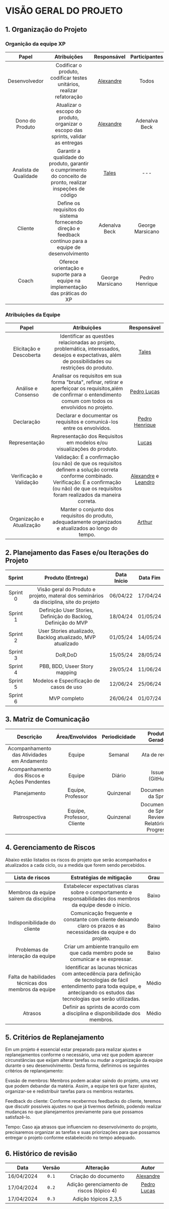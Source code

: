 # VISÃO GERAL DO PROJETO

## 1. Organização do Projeto

### Organição da equipe XP

|         Papel         |                                                 Atribuições                                                 |               Responsável               |  Participantes   |
| :-------------------: | :---------------------------------------------------------------------------------------------------------: | :-------------------------------------: | :--------------: |
|     Desenvolvedor     |                    Codificar o produto, codificar testes unitários, realizar refatoração                    | [Alexandre](https://github.com/zzzBECK) |      Todos       |
|    Dono do Produto    |             Atualizar o escopo do produto, organizar o escopo das sprints, validar as entregas              | [Alexandre](https://github.com/zzzBECK) |  Adenalva Beck   |
| Analista de Qualidade | Garantir a qualidade do produto, garantir o cumprimento do conceito de pronto, realizar inspeções de código |   [Tales](https://github.com/TalesRG)   |      _---_       |
|        Cliente        |   Define os requisitos do sistema fornecendo direção e feedback contínuo para a equipe de desenvolvimento   |              Adenalva Beck              | George Marsicano |
|         Coach         |               Oferece orientação e suporte para a equipe na implementação das práticas do XP                |            George Marsicano             |  Pedro Henrique  |

### Atribuições da Equipe

|           Papel           |                                                                                              Atribuições                                                                                               |                                   Responsável                                   |
| :-----------------------: | :----------------------------------------------------------------------------------------------------------------------------------------------------------------------------------------------------: | :-----------------------------------------------------------------------------: |
|  Elicitação e Descoberta  |                         Identificar as questões relacionadas ao projeto, problemática, interessados, desejos e expectativas, além de possibilidades ou restrições do produto.                          |                       [Tales](https://github.com/TalesRG)                       |
|    Análise e Consenso     |                  Analisar os requisitos em sua forma "bruta", refinar, retirar e aperfeiçoar os requisitos,além de confirmar o entendimento comum com todos os envolvidos no projeto.                  |                   [Pedro Lucas](https://github.com/lucasdray)                   |
|        Declaração         |                                                                Declarar e documentar os requisitos e comunicá-los entre os envolvidos.                                                                 |                [Pedro Henrique](https://github.com/PedroHhenriq)                |
|       Representação       |                                                                 Representação dos Requisitos em modelos e/ou visualizações do produto.                                                                 |                   [Lucas](https://github.com/LucasGSAntunes)                    |
|  Verificação e Validação  | Validação: É a confirmação (ou não) de que os requisitos definem a solução correta conforme combinado. Verificação: É a confirmação (ou não) de que os requisitos foram realizados da maneira correta. | [Alexandre](https://github.com/zzzBECK) e [Leandro](https://github.com/LeanArs) |
| Organização e Atualização |                                                Manter o conjunto dos requisitos do produto, adequadamente organizados e atualizados ao longo do tempo.                                                 |                   [Arthur](https://github.com/arthur-heleno)                    |

## 2. Planejamento das Fases e/ou Iterações do Projeto

|  Sprint  |                                    Produto (Entrega)                                    | Data Início | Data Fim |
| :------: | :-------------------------------------------------------------------------------------: | :---------: | :------: |
| Sprint 0 | Visão geral do Produto e projeto, materal dos seminários da disciplina, site do projeto |  06/04/22   | 17/04/24 |
| Sprint 1 |             Definição User Stories, Definição do Backlog, Definição do MVP              |  18/04/24   | 01/05/24 |
| Sprint 2 |               User Stories atualizado, Backlog atualizado, MVP atualizado               |  01/05/24   | 14/05/24 |
| Sprint 3 |                                         DoR,DoD                                         |  15/05/24   | 28/05/24 |
| Sprint 4 |                              PBB, BDD, Useer Story mapping                              |  29/05/24   | 11/06/24 |
| Sprint 5 |                         Modelos e Especificação de casos de uso                         |  12/06/24   | 25/06/24 |
| Sprint 6 |                                      MVP completo                                       |  26/06/24   | 01/07/24 |

## 3. Matriz de Comunicação

|                  Descrição                  |      Área/Envolvidos       | Periodicidade |                    Produtos Gerados                    |
| :-----------------------------------------: | :------------------------: | :-----------: | :----------------------------------------------------: |
| Acompanhamento das Atividades em Andamento  |           Equipe           |    Semanal    |                     Ata de reunião                     |
| Acompanhamento dos Riscos e Ações Pendentes |           Equipe           |    Diário     |                    Issues (GitHub)                     |
|                Planejamento                 |     Equipe, Professor      |   Quinzenal   |                 Documentação da Sprint                 |
|                Retrospectiva                | Equipe, Professor, Cliente |   Quinzenal   | Documentação de Sprint Review e Relatório de Progresso |

## 4. Gerenciamento de Riscos

Abaixo estão listados os riscos do projeto que serão acompanhados e atualizados a cada ciclo, ou a medida que forem sendo percebidos.

|                   Lista de riscos                   |                                                                               Estratégias de mitigação                                                                                | Grau  |
| :-------------------------------------------------: | :-----------------------------------------------------------------------------------------------------------------------------------------------------------------------------------: | :---: |
|       Membros da equipe saírem da disciplina        |                                    Estabelecer expectativas claras sobre o comportamento e responsabilidades dos membros da equipe desde o início.                                    | Baixo |
|            Indisponibilidade do cliente             |                                   Comunicação frequente e constante com cliente deixando claro os prazos e as necessidades da equipe e do projeto.                                    | Baixo |
|          Problemas de interação da equipe           |                                                   Criar um ambiente tranquilo em que cada membro pode se comunicar e se expressar.                                                    | Baixo |
| Falta de habilidades técnicas dos membros da equipe | Identificar as lacunas técnicas com antecedência para definição de tecnologias de fácil entendimento para toda equipe, e antecipando os estudos das tecnologias que serão utilizadas. | Médio |
|                       Atrasos                       |                                                     Definir as sprints de acordo com a disciplina e disponibilidade dos membros.                                                      | Médio |

## 5. Critérios de Replanejamento

Em um projeto é essencial estar preparado para realizar ajustes e replanejamentos conforme o necessário, uma vez que podem aparecer circunstâncias que exijam alterar tarefas ou mudar a organização da equipe durante o seu desenvolvimento. Desta forma, definimos os seguintes critérios de replanejamento:

Evasão de membros: Membros podem acabar saindo do projeto, uma vez que podem debandar da matéria. Assim, a equipe terá que fazer ajustes, organizar-se e redistribuir tarefas para os membros restantes.

Feedback do cliente: Conforme recebermos feedbacks do cliente, teremos que discutir possíveis ajustes no que já tivermos definido, podendo realizar mudanças no que planejamentos previamente para que possamos satisfazê-lo.

Tempo: Caso aja atrasos que influenciem no desenvolvimento do projeto, precisaremos organizar as tarefas e suas priorizações para que possamos entregar o projeto conforme estabelecido no tempo adequado.

## 6. Histórico de revisão

|    Data    | Versão |                 Alteração                 |                    Autor                    |
| :--------: | :----: | :---------------------------------------: | :-----------------------------------------: |
| 16/04/2024 | `0.1`  |           Criação do documento            |   [Alexandre](https://github.com/zzzBECK)   |
| 17/04/2024 | `0.2`  | Adição gerenciamento de riscos (tópico 4) | [Pedro Lucas](https://github.com/lucasdray) |
| 17/04/2024 | `0.3`  |           Adição tópicos 2,3,5            |
